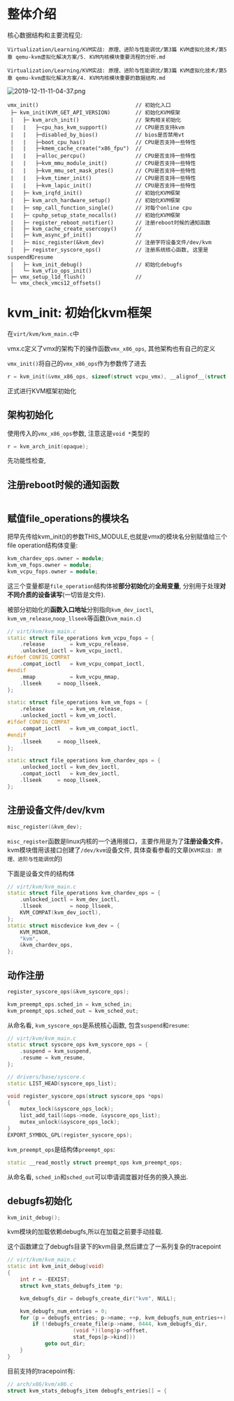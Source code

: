 

# 整体介绍

核心数据结构和主要流程见:

`Virtualization/Learning/KVM实战: 原理、进阶与性能调优/第3篇 KVM虚拟化技术/第5章 qemu-kvm虚拟化解决方案/5. KVM内核模块重要流程的分析.md`

`Virtualization/Learning/KVM实战: 原理、进阶与性能调优/第3篇 KVM虚拟化技术/第5章 qemu-kvm虚拟化解决方案/4. KVM内核模块重要的数据结构.md`

![2019-12-11-11-04-37.png](./images/2019-12-11-11-04-37.png)

```
vmx_init()                               // 初始化入口
 ├─ kvm_init(KVM_GET_API_VERSION)        // 初始化KVM框架
 |   ├─ kvm_arch_init()                  // 架构相关初始化
 |   |   ├─cpu_has_kvm_support()         // CPU是否支持kvm 
 |   |   ├─disabled_by_bios()            // bios是否禁用vt
 |   |   ├─boot_cpu_has()                // CPU是否支持一些特性
 |   |   ├─kmem_cache_create("x86_fpu")  // 
 |   |   ├─alloc_percpu()                // CPU是否支持一些特性
 |   |   ├─kvm_mmu_module_init()         // CPU是否支持一些特性
 |   |   ├─kvm_mmu_set_mask_ptes()       // CPU是否支持一些特性
 |   |   ├─kvm_timer_init()              // CPU是否支持一些特性
 |   |   ├─kvm_lapic_init()              // CPU是否支持一些特性
 |   ├─ kvm_irqfd_init()                 // 初始化KVM框架
 |   ├─ kvm_arch_hardware_setup()        // 初始化KVM框架
 |   ├─ smp_call_function_single()       // 对每个online cpu
 |   ├─ cpuhp_setup_state_nocalls()      // 初始化KVM框架
 |   ├─ register_reboot_notifier()       // 注册reboot时候的通知函数
 |   ├─ kvm_cache_create_usercopy()      // 
 |   ├─ kvm_async_pf_init()              // 
 |   ├─ misc_register(&kvm_dev)          // 注册字符设备文件/dev/kvm 
 |   ├─ register_syscore_ops()           // 注册系统核心函数, 这里是suspend和resume
 |   ├─ kvm_init_debug()                 // 初始化debugfs
 |   └─ kvm_vfio_ops_init()
 ├─ vmx_setup_l1d_flush()                // 
 └─ vmx_check_vmcs12_offsets()
```

# kvm_init: 初始化kvm框架

在`virt/kvm/kvm_main.c`中

vmx.c定义了vmx的架构下的操作函数`vmx_x86_ops`, 其他架构也有自己的定义

`vmx_init()`将自己的`vmx_x86_ops`作为参数传了进去

```cpp
r = kvm_init(&vmx_x86_ops, sizeof(struct vcpu_vmx), __alignof__(struct vcpu_vmx), THIS_MODULE);
```

正式进行KVM框架初始化

## 架构初始化

使用传入的`vmx_x86_ops`参数, 注意这是`void *`类型的

```cpp
r = kvm_arch_init(opaque);
```

先功能性检查, 

## 注册reboot时候的通知函数

```

```

## 赋值file_operations的模块名

把早先传给kvm_init()的参数THIS_MODULE,也就是vmx的模块名分别赋值给三个file operation结构体变量:

```cpp
kvm_chardev_ops.owner = module;
kvm_vm_fops.owner = module;
kvm_vcpu_fops.owner = module;
```

这三个变量都是`file_operation`结构体被**部分初始化**的**全局变量**, 分别用于处理**对不同介质的设备读写**(一切皆是文件). 

被部分初始化的**函数入口地址**分别指向`kvm_dev_ioctl`, `kvm_vm_release`,`noop_llseek`等函数(`kvm_main.c`)

```cpp
// virt/kvm/kvm_main.c
static struct file_operations kvm_vcpu_fops = {
	.release        = kvm_vcpu_release,
	.unlocked_ioctl = kvm_vcpu_ioctl,
#ifdef CONFIG_COMPAT
	.compat_ioctl   = kvm_vcpu_compat_ioctl,
#endif
	.mmap           = kvm_vcpu_mmap,
	.llseek		= noop_llseek,
};

static struct file_operations kvm_vm_fops = {
	.release        = kvm_vm_release,
	.unlocked_ioctl = kvm_vm_ioctl,
#ifdef CONFIG_COMPAT
	.compat_ioctl   = kvm_vm_compat_ioctl,
#endif
	.llseek		= noop_llseek,
};

static struct file_operations kvm_chardev_ops = {
	.unlocked_ioctl = kvm_dev_ioctl,
	.compat_ioctl   = kvm_dev_ioctl,
	.llseek		= noop_llseek,
};
```

## 注册设备文件/dev/kvm

```cpp
misc_register(&kvm_dev);
```

`misc_register`函数是linux内核的一个通用接口，主要作用是为了**注册设备文件**，kvm模块借用该接口创建了`/dev/kvm`设备文件, 具体查看参看的文章(`KVM实战: 原理、进阶与性能调优`的)

下面是设备文件的结构体

```cpp
// virt/kvm/kvm_main.c
static struct file_operations kvm_chardev_ops = {
    .unlocked_ioctl = kvm_dev_ioctl,
    .llseek         = noop_llseek,
    KVM_COMPAT(kvm_dev_ioctl),
};
static struct miscdevice kvm_dev = {
    KVM_MINOR,
    "kvm",
    &kvm_chardev_ops,
};
```

## 动作注册

```cpp
register_syscore_ops(&kvm_syscore_ops);

kvm_preempt_ops.sched_in = kvm_sched_in;
kvm_preempt_ops.sched_out = kvm_sched_out;
```

从命名看, `kvm_syscore_ops`是系统核心函数, 包含`suspend`和`resume`:

```cpp
// virt/kvm/kvm_main.c
static struct syscore_ops kvm_syscore_ops = {
	.suspend = kvm_suspend,
	.resume = kvm_resume,
};

// drivers/base/syscore.c
static LIST_HEAD(syscore_ops_list);

void register_syscore_ops(struct syscore_ops *ops)
{
	mutex_lock(&syscore_ops_lock);
	list_add_tail(&ops->node, &syscore_ops_list);
	mutex_unlock(&syscore_ops_lock);
}
EXPORT_SYMBOL_GPL(register_syscore_ops);
```

`kvm_preempt_ops`是结构体`preempt_ops`:

```cpp
static __read_mostly struct preempt_ops kvm_preempt_ops;
```

从命名看, `sched_in`和`sched_out`可以申请调度器对任务的换入换出.

## debugfs初始化

```cpp
kvm_init_debug();
```

kvm模块的加载依赖debugfs,所以在加载之前要手动挂载.

这个函数建立了debugfs目录下的kvm目录,然后建立了一系列复杂的tracepoint

```cpp
// virt/kvm/kvm_main.c
static int kvm_init_debug(void)
{
	int r = -EEXIST;
	struct kvm_stats_debugfs_item *p;

	kvm_debugfs_dir = debugfs_create_dir("kvm", NULL);

	kvm_debugfs_num_entries = 0;
	for (p = debugfs_entries; p->name; ++p, kvm_debugfs_num_entries++) {
		if (!debugfs_create_file(p->name, 0444, kvm_debugfs_dir,
					 (void *)(long)p->offset,
					 stat_fops[p->kind]))
			goto out_dir;
	}
}
```

目前支持的tracepoint有:

```cpp
// arch/x86/kvm/x86.c
struct kvm_stats_debugfs_item debugfs_entries[] = {
```